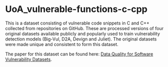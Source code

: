# UoA_vulnerable-functions-c-cpp

This is a dataset consisting of vulnerable code snippets in C and C++ collected from repositories on GitHub. These are processed versions of four original datasets available publicly and popularly used to train vulnerability detection models (Big-Vul, D2A, Devign and Juliet). The original datasets were made unique and consistent to form this dataset.

The paper for this dataset can be found here: [Data Quality for Software Vulnerability Datasets](https://arxiv.org/abs/2301.05456).
